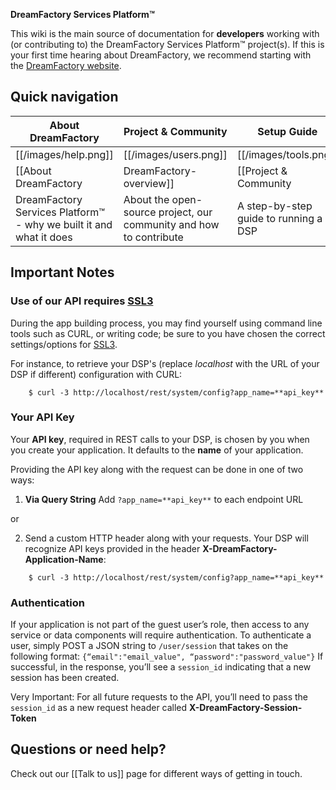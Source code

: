 **DreamFactory Services Platform&trade;**

This wiki is the main source of documentation for **developers** working with (or contributing to) the DreamFactory Services Platform&trade; project(s). If this is your first time hearing about DreamFactory, we recommend starting with the [DreamFactory website][website].

## Quick navigation

| About DreamFactory             | Project & Community              | Setup Guide          | Technical Documentation                  |
|----------------------------|---------------------------------|-------------------------------|---------------------------|
| <span style="text-align: center; vertical-align: middle;">[[/images/help.png]]</span> | <span style="text-align: center; vertical-align: middle;">[[/images/users.png]]</span> | <span style="text-align: center; vertical-align: middle;">[[/images/tools.png]]</span> | <span style="text-align: center; vertical-align: middle;">[[/images/database.png]]</span> |
| [[About DreamFactory|DreamFactory-overview]] | [[Project & Community|DreamFactory-project-and-community]]       | [[Setup Guide|Setting-up-DreamFactory]] | [[Technical Documentation|DreamFactory-technical-documentation]]|
| DreamFactory Services Platform&trade; - why we built it and what it does | About the open-source project, our community and how to contribute | A step-by-step guide to running a DSP | Detailed technical documentation on the platform |

## Important Notes

### Use of our API requires [SSL3](http://en.wikipedia.org/wiki/Transport_Layer_Security#SSL_3.0)

During the app building process, you may find yourself using command line tools such as CURL, or writing code; be sure to you have chosen the correct settings/options for [SSL3](http://en.wikipedia.org/wiki/Transport_Layer_Security#SSL_3.0).

For instance, to retrieve your DSP's (replace *localhost* with the URL of your DSP if different) configuration with CURL:

```
	$ curl -3 http://localhost/rest/system/config?app_name=**api_key**
```
### Your API Key

Your **API key**, required in REST calls to your DSP, is chosen by you when you create your application. It defaults to the **name** of your application.

Providing the API key along with the request can be done in one of two ways:

1. **Via Query String** Add ```?app_name=**api_key**``` to each endpoint URL

or

2. Send a custom HTTP header along with your requests. Your DSP will recognize API keys provided in the header **X-DreamFactory-Application-Name**:

```
	$ curl -3 http://localhost/rest/system/config?app_name=**api_key**
```

### Authentication
If your application is not part of the guest user’s role, then access to any service or data components will require authentication.
To authenticate a user, simply POST a JSON string to ```/user/session``` that takes on the following format: ```{“email":"email_value", “password":"password_value"}```
If successful, in the response, you’ll see a ```session_id``` indicating that a new session has been created.

Very Important: For all future requests to the API, you’ll need to pass the ```session_id``` as a new request header called **X-DreamFactory-Session-Token **

## Questions or need help?

Check out our [[Talk to us]] page for different ways of getting in touch.

[website]: https://www.dreamfactory.com
